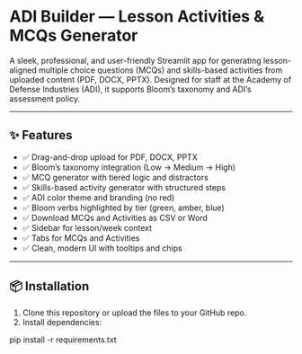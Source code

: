 # ADI Builder — Lesson Activities & MCQs Generator

A sleek, professional, and user-friendly Streamlit app for generating lesson-aligned multiple choice questions (MCQs) and skills-based activities from uploaded content (PDF, DOCX, PPTX). Designed for staff at the Academy of Defense Industries (ADI), it supports Bloom’s taxonomy and ADI’s assessment policy.

---

## ✨ Features

- ✅ Drag-and-drop upload for PDF, DOCX, PPTX
- ✅ Bloom’s taxonomy integration (Low → Medium → High)
- ✅ MCQ generator with tiered logic and distractors
- ✅ Skills-based activity generator with structured steps
- ✅ ADI color theme and branding (no red)
- ✅ Bloom verbs highlighted by tier (green, amber, blue)
- ✅ Download MCQs and Activities as CSV or Word
- ✅ Sidebar for lesson/week context
- ✅ Tabs for MCQs and Activities
- ✅ Clean, modern UI with tooltips and chips

---

## 📦 Installation

1. Clone this repository or upload the files to your GitHub repo.
2. Install dependencies:


pip install -r requirements.txt


